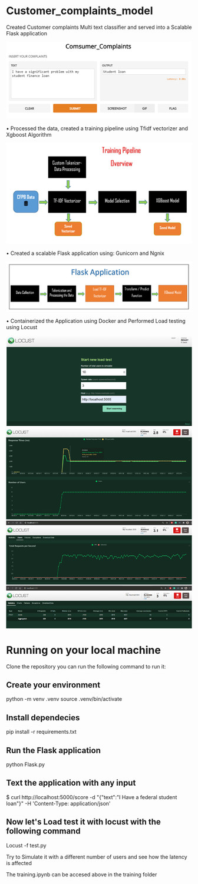 # Customer_complaints_model


Created Customer complaints Multi text classifier and served into a Scalable Flask application

![Application](images/Consumer.png)


• Processed the data, created a training pipeline using Tfidf vectorizer and Xgboost Algorithm

![Traning_pipeline](images/Training_pipeline.png)

• Created a scalable Flask application using: Gunicorn and Ngnix

![Flask_Application](images/FLASK.png)

• Containerized the Application using Docker and Performed Load testing using Locust

![Locust1](images/Locust1.png)
![Locust1](images/Locust2.png)
![Locust1](images/Locust3.png)
![Locust1](images/Locust4.png)


# Running on your local machine 
Clone the repository 
you can run the following command to run it:

## Create your environment
python -m venv .venv
source .venv/bin/activate

## Install dependecies
pip install -r requirements.txt

## Run the Flask application
python Flask.py

## Text the application with any input 
$ curl http://localhost:5000/score -d "{\"text\":\"I Have a federal student loan\"}" -H 'Content-Type: application/json'

## Now let's Load test it with locust with the following command
Locust -f test.py

Try to Simulate it with a different number of users and see how the latency is affected 

The training.ipynb can be accesed above in the training folder







